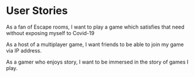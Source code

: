 # User Stories

As a fan of Escape rooms, I want to play a game which satisfies that need without exposing myself to Covid-19

As a host of a multiplayer game, I want friends to be able to join my game via IP address.

As a gamer who enjoys story, I want to be immersed in the story of games I play.
